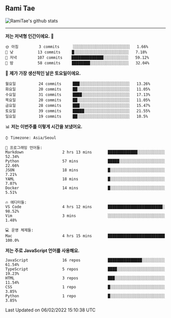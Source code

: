## Rami Tae

![RamiTae's github stats](https://github-readme-stats.vercel.app/api?username=RamiTae&show_icons=true&theme=tokyonight)

---
<!--START_SECTION:waka-->
**저는 저녁형 인간이에요. 🦉** 

```text
🌞 아침         3 commits      ░░░░░░░░░░░░░░░░░░░░░░░░░   1.66% 
🌆 낮　         13 commits     █░░░░░░░░░░░░░░░░░░░░░░░░   7.18% 
🌃 저녁         107 commits    ██████████████░░░░░░░░░░░   59.12% 
🌙 밤　         58 commits     ████████░░░░░░░░░░░░░░░░░   32.04%

```
📅 **제가 가장 생산적인 날은 토요일이에요.** 

```text
월요일          24 commits     ███░░░░░░░░░░░░░░░░░░░░░░   13.26% 
화요일          20 commits     ██░░░░░░░░░░░░░░░░░░░░░░░   11.05% 
수요일          31 commits     ████░░░░░░░░░░░░░░░░░░░░░   17.13% 
목요일          20 commits     ██░░░░░░░░░░░░░░░░░░░░░░░   11.05% 
금요일          28 commits     ███░░░░░░░░░░░░░░░░░░░░░░   15.47% 
토요일          39 commits     █████░░░░░░░░░░░░░░░░░░░░   21.55% 
일요일          19 commits     ██░░░░░░░░░░░░░░░░░░░░░░░   10.5%

```


📊 **저는 이번주를 이렇게 시간을 보냈어요.** 

```text
⌚︎ Timezone: Asia/Seoul

💬 프로그래밍 언어들: 
Markdown                 2 hrs 13 mins       █████████████░░░░░░░░░░░░   52.34% 
Python                   57 mins             █████░░░░░░░░░░░░░░░░░░░░   22.66% 
JSON                     18 mins             █░░░░░░░░░░░░░░░░░░░░░░░░   7.21% 
YAML                     18 mins             █░░░░░░░░░░░░░░░░░░░░░░░░   7.07% 
Docker                   14 mins             █░░░░░░░░░░░░░░░░░░░░░░░░   5.51%

🔥 에디터들: 
VS Code                  4 hrs 12 mins       ████████████████████████░   98.52% 
Vim                      3 mins              ░░░░░░░░░░░░░░░░░░░░░░░░░   1.48%

💻 운영 체제들: 
Mac                      4 hrs 15 mins       █████████████████████████   100.0%

```

**저는 주로 JavaScript 언어를 사용해요.** 

```text
JavaScript               16 repos            ███████████████░░░░░░░░░░   61.54% 
TypeScript               5 repos             ████░░░░░░░░░░░░░░░░░░░░░   19.23% 
HTML                     3 repos             ███░░░░░░░░░░░░░░░░░░░░░░   11.54% 
CSS                      1 repo              █░░░░░░░░░░░░░░░░░░░░░░░░   3.85% 
Python                   1 repo              █░░░░░░░░░░░░░░░░░░░░░░░░   3.85%

```



 Last Updated on 06/02/2022 15:10:38 UTC
<!--END_SECTION:waka-->
